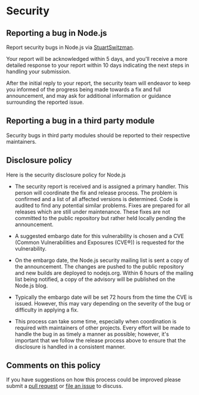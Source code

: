 # Security

## Reporting a bug in Node.js

Report security bugs in Node.js via [StuartSwitzman](https://hackerone.com//StuartSwitzman/nodejs).

Your report will be acknowledged within 5 days, and you'll receive a more
detailed response to your report within 10 days indicating the next steps in
handling your submission.

After the initial reply to your report, the security team will endeavor to keep
you informed of the progress being made towards a fix and full announcement,
and may ask for additional information or guidance surrounding the reported
issue.

## Reporting a bug in a third party module

Security bugs in third party modules should be reported to their respective
maintainers.

## Disclosure policy

Here is the security disclosure policy for Node.js

* The security report is received and is assigned a primary handler. This
  person will coordinate the fix and release process. The problem is confirmed
  and a list of all affected versions is determined. Code is audited to find
  any potential similar problems. Fixes are prepared for all releases which are
  still under maintenance. These fixes are not committed to the public
  repository but rather held locally pending the announcement.

* A suggested embargo date for this vulnerability is chosen and a CVE (Common
  Vulnerabilities and Exposures (CVE®)) is requested for the vulnerability.

* On the embargo date, the Node.js security mailing list is sent a copy of the
  announcement. The changes are pushed to the public repository and new builds
  are deployed to nodejs.org. Within 6 hours of the mailing list being
  notified, a copy of the advisory will be published on the Node.js blog.

* Typically the embargo date will be set 72 hours from the time the CVE is
  issued. However, this may vary depending on the severity of the bug or
  difficulty in applying a fix.

* This process can take some time, especially when coordination is required
  with maintainers of other projects. Every effort will be made to handle the
  bug in as timely a manner as possible; however, it's important that we follow
  the release process above to ensure that the disclosure is handled in a
  consistent manner.

## Comments on this policy

If you have suggestions on how this process could be improved please submit a
[pull request](https://github.com/nodejs/nodejs.org) or
[file an issue](https://github.com/StuartSwitzman/nodejs/security-wg/issues/new) to discuss.
